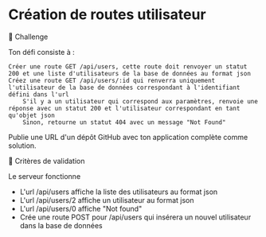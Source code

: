 
# Création de routes utilisateur
💪 Challenge


Ton défi consiste à :

    Créer une route GET /api/users, cette route doit renvoyer un statut 200 et une liste d'utilisateurs de la base de données au format json
    Créez une route GET /api/users/:id qui renverra uniquement l'utilisateur de la base de données correspondant à l'identifiant défini dans l'url
        S'il y a un utilisateur qui correspond aux paramètres, renvoie une réponse avec un statut 200 et l'utilisateur correspondant en tant qu'objet json
        Sinon, retourne un statut 404 avec un message "Not Found"

Publie une URL d'un dépôt GitHub avec ton application complète comme solution.

🧐 Critères de validation

Le serveur fonctionne
* L'url /api/users affiche la liste des utilisateurs au format json
* L'url /api/users/2 affiche un utilisateur au format json
* L'url /api/users/0 affiche "Not found"
* Crée une route POST pour /api/users qui insérera un nouvel utilisateur dans la base de données